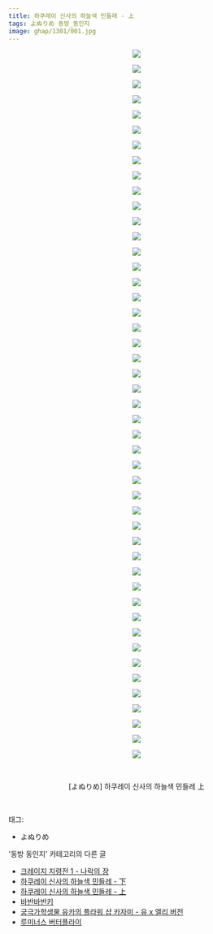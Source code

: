 ```yaml
---
title: 하쿠레이 신사의 하늘색 민들레 - 上
tags: よぬりめ 동방_동인지
image: ghap/1301/001.jpg
---
```

<div class="article">
<p style="text-align: center; clear: none; float: none;"><img src="{{ site.nasurl }}/ghap/1301/001.jpg"/></p>
<p style="text-align: center; clear: none; float: none;"><img src="{{ site.nasurl }}/ghap/1301/002.jpg"/></p>
<p style="text-align: center; clear: none; float: none;"><img src="{{ site.nasurl }}/ghap/1301/003.jpg"/></p>
<p style="text-align: center; clear: none; float: none;"><img src="{{ site.nasurl }}/ghap/1301/004.jpg"/></p>
<p style="text-align: center; clear: none; float: none;"><img src="{{ site.nasurl }}/ghap/1301/005.jpg"/></p>
<p style="text-align: center; clear: none; float: none;"><img src="{{ site.nasurl }}/ghap/1301/006.jpg"/></p>
<p style="text-align: center; clear: none; float: none;"><img src="{{ site.nasurl }}/ghap/1301/007.jpg"/></p>
<p style="text-align: center; clear: none; float: none;"><img src="{{ site.nasurl }}/ghap/1301/008.jpg"/></p>
<p style="text-align: center; clear: none; float: none;"><img src="{{ site.nasurl }}/ghap/1301/009.jpg"/></p>
<p style="text-align: center; clear: none; float: none;"><img src="{{ site.nasurl }}/ghap/1301/010.jpg"/></p>
<p style="text-align: center; clear: none; float: none;"><img src="{{ site.nasurl }}/ghap/1301/011.jpg"/></p>
<p style="text-align: center; clear: none; float: none;"><img src="{{ site.nasurl }}/ghap/1301/012.jpg"/></p>
<p style="text-align: center; clear: none; float: none;"><img src="{{ site.nasurl }}/ghap/1301/013.jpg"/></p>
<p style="text-align: center; clear: none; float: none;"><img src="{{ site.nasurl }}/ghap/1301/014.jpg"/></p>
<p style="text-align: center; clear: none; float: none;"><img src="{{ site.nasurl }}/ghap/1301/015.jpg"/></p>
<p style="text-align: center; clear: none; float: none;"><img src="{{ site.nasurl }}/ghap/1301/016.jpg"/></p>
<p style="text-align: center; clear: none; float: none;"><img src="{{ site.nasurl }}/ghap/1301/017.jpg"/></p>
<p style="text-align: center; clear: none; float: none;"><img src="{{ site.nasurl }}/ghap/1301/018.jpg"/></p>
<p style="text-align: center; clear: none; float: none;"><img src="{{ site.nasurl }}/ghap/1301/019.jpg"/></p>
<p style="text-align: center; clear: none; float: none;"><img src="{{ site.nasurl }}/ghap/1301/020.jpg"/></p>
<p style="text-align: center; clear: none; float: none;"><img src="{{ site.nasurl }}/ghap/1301/021.jpg"/></p>
<p style="text-align: center; clear: none; float: none;"><img src="{{ site.nasurl }}/ghap/1301/022.jpg"/></p>
<p style="text-align: center; clear: none; float: none;"><img src="{{ site.nasurl }}/ghap/1301/023.jpg"/></p>
<p style="text-align: center; clear: none; float: none;"><img src="{{ site.nasurl }}/ghap/1301/024.jpg"/></p>
<p style="text-align: center; clear: none; float: none;"><img src="{{ site.nasurl }}/ghap/1301/025.jpg"/></p>
<p style="text-align: center; clear: none; float: none;"><img src="{{ site.nasurl }}/ghap/1301/026.jpg"/></p>
<p style="text-align: center; clear: none; float: none;"><img src="{{ site.nasurl }}/ghap/1301/027.jpg"/></p>
<p style="text-align: center; clear: none; float: none;"><img src="{{ site.nasurl }}/ghap/1301/028.jpg"/></p>
<p style="text-align: center; clear: none; float: none;"><img src="{{ site.nasurl }}/ghap/1301/029.jpg"/></p>
<p style="text-align: center; clear: none; float: none;"><img src="{{ site.nasurl }}/ghap/1301/030.jpg"/></p>
<p style="text-align: center; clear: none; float: none;"><img src="{{ site.nasurl }}/ghap/1301/031.jpg"/></p>
<p style="text-align: center; clear: none; float: none;"><img src="{{ site.nasurl }}/ghap/1301/032.jpg"/></p>
<p style="text-align: center; clear: none; float: none;"><img src="{{ site.nasurl }}/ghap/1301/033.jpg"/></p>
<p style="text-align: center; clear: none; float: none;"><img src="{{ site.nasurl }}/ghap/1301/034.jpg"/></p>
<p style="text-align: center; clear: none; float: none;"><img src="{{ site.nasurl }}/ghap/1301/035.jpg"/></p>
<p style="text-align: center; clear: none; float: none;"><img src="{{ site.nasurl }}/ghap/1301/036.jpg"/></p>
<p style="text-align: center; clear: none; float: none;"><img src="{{ site.nasurl }}/ghap/1301/037.jpg"/></p>
<p style="text-align: center; clear: none; float: none;"><img src="{{ site.nasurl }}/ghap/1301/038.jpg"/></p>
<p style="text-align: center; clear: none; float: none;"><img src="{{ site.nasurl }}/ghap/1301/039.jpg"/></p>
<p style="text-align: center; clear: none; float: none;"><img src="{{ site.nasurl }}/ghap/1301/040.jpg"/></p>
<p style="text-align: center; clear: none; float: none;"><img src="{{ site.nasurl }}/ghap/1301/041.jpg"/></p>
<p style="text-align: center; clear: none; float: none;"><img src="{{ site.nasurl }}/ghap/1301/042.jpg"/></p>
<p style="text-align: center; clear: none; float: none;"><img src="{{ site.nasurl }}/ghap/1301/043.jpg"/></p>
<p style="text-align: center; clear: none; float: none;"><img src="{{ site.nasurl }}/ghap/1301/044.jpg"/></p>
<p style="text-align: center; clear: none; float: none;"><img src="{{ site.nasurl }}/ghap/1301/045.jpg"/></p>
<p style="text-align: center; clear: none; float: none;"><img src="{{ site.nasurl }}/ghap/1301/046.jpg"/></p>
<p style="text-align: center; clear: none; float: none;"><img src="{{ site.nasurl }}/ghap/1301/047.jpg"/></p>
<p style="text-align: center; clear: none; float: none;"><br/></p>
<p style="text-align: center; clear: none; float: none;">[よぬりめ] 하쿠레이 신사의 하늘색 민들레 上</p>
<p><br/></p>
</div><div class="tagTrail">
<p>태그: </p>
<ul>
<li>よぬりめ</li>
</ul>
</div><div class="another">
<p>'동방 동인지' 카테고리의 다른 글</p>
<ul>
<li><a href="/2016-08-02-ghap_1304">크레이지 지령전 1 - 나락의 장</a></li>
<li><a href="/2016-08-02-ghap_1302">하쿠레이 신사의 하늘색 민들레 - 下</a></li>
<li><a href="/2016-08-02-ghap_1301">하쿠레이 신사의 하늘색 민들레 - 上</a></li>
<li><a href="/2016-08-01-ghap_1300">바반바반키</a></li>
<li><a href="/2016-08-01-ghap_1299">궁극가학생물 유카의 플라워 샵  카자미 - 유 x 앨리 버전</a></li>
<li><a href="/2016-08-01-ghap_1298">루미너스 버터플라이</a></li>
</ul>
</div><div class="cb_module cb_fluid">
<div class="cb_wrt cb_profile">
</div><!-- commentList close -->
</div>